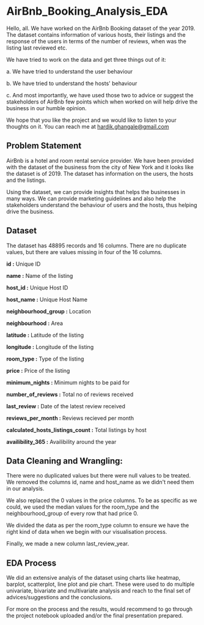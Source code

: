# AirBnb_Booking_Analysis_EDA

Hello, all. We have worked on the AirBnb Booking dataset of the year 2019. The dataset contains information of various hosts, their listings and the response of the users in terms of the number of reviews, when was the listing last reviewed etc.

We have tried to work on the data and get three things out of it:

a. We have tried to understand the user behaviour

b. We have tried to understand the hosts' behaviour

c. And most importantly, we have used those two to advice or suggest the stakeholders of AirBnb few points which when worked on will help drive the business in our humble opinion.

We hope that you like the project and we would like to listen to your thoughts on it. You can reach me at hardik.ghangale@gmail.com

## Problem Statement

AirBnb is a hotel and room rental service provider. We have been provided with the dataset of the business from the city of New York and it looks like the dataset is of 2019. The dataset has information on the users, the hosts and the listings.

Using the dataset, we can provide insights that helps the businesses in many ways. We can provide marketing guidelines and also help the stakeholders understand the behaviour of users and the hosts, thus helping drive the business.

## Dataset

The dataset has 48895 records and 16 columns. There are no duplicate values, but there are values missing in four of the 16 columns.

**id :** Unique ID

**name :** Name of the listing

**host_id :** Unique Host ID

**host_name :** Unique Host Name

**neighbourhood_group :** Location

**neighbourhood :** Area

**latitude :** Latitude of the listing

**longitude :** Longitude of the listing

**room_type :** Type of the listing

**price :** Price of the listing

**minimum_nights :** Minimum nights to be paid for

**number_of_reviews :** Total no of reviews received

**last_review :** Date of the latest review received

**reviews_per_month :** Reviews recieved per month

**calculated_hosts_listings_count :** Total listings by host

**availibility_365 :** Availibility around the year

## Data Cleaning and Wrangling:

There were no duplicated values but there were null values to be treated. We removed the columns id, name and host_name as we didn't need them in our analysis.

We also replaced the 0 values in the price columns. To be as specific as we could, we used the median values for the room_type and the neighbourhood_group of every row that had price 0.

We divided the data as per the room_type column to ensure we have the right kind of data when we begin with our visualisation process.

Finally, we made a new column last_review_year. 

## EDA Process

We did an extensive analyis of the dataset using charts like heatmap, barplot, scatterplot, line plot and pie chart. These were used to do multiple univariate, bivariate and multivariate analysis and reach to the final set of advices/suggestions and the conclusions.

For more on the process and the results, would recommend to go through the project notebook uploaded and/or the final presentation prepared.
